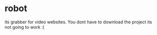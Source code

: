 # robot
its grabber for video websites. You dont have to download the project its not going to work :(
